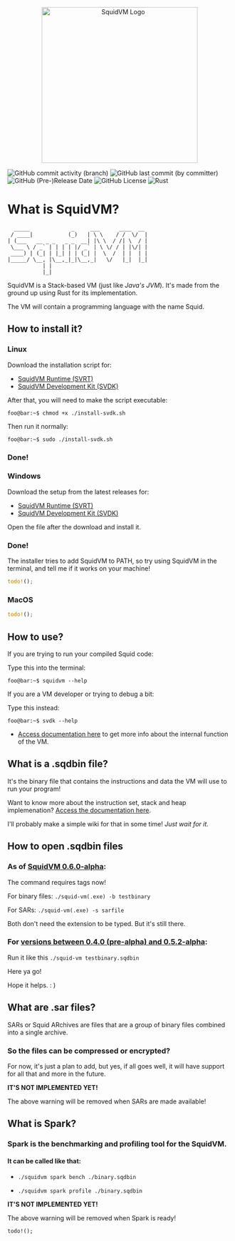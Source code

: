 <p align="center">
    <img src="https://d1drfx3idpovxr.cloudfront.net/squid-vm.svg" alt="SquidVM Logo" width="350px" />
</p>

![GitHub commit activity (branch)](https://img.shields.io/github/commit-activity/t/Fragmenta-Company/SquidVM/production)
![GitHub last commit (by committer)](https://img.shields.io/github/last-commit/Fragmenta-Company/SquidVM)
![GitHub (Pre-)Release Date](https://img.shields.io/github/release-date-pre/Fragmenta-Company/SquidVM?label=last%20pre-release)
![GitHub License](https://img.shields.io/github/license/Fragmenta-Company/SquidVM)
![Rust](https://img.shields.io/badge/rust-%23000000.svg?style=for-the-badge&logo=rust&logoColor=white)

# **What is SquidVM?**

```text
  _____             _     ___      ____  __ 
 / ____|           (_)   | \ \    / /  \/  |
| (___   __ _ _   _ _  __| |\ \  / /| \  / |
 \___ \ / _` | | | | |/ _` | \ \/ / | |\/| |
 ____) | (_| | |_| | | (_| |  \  /  | |  | |
|_____/ \__, |\__,_|_|\__,_|   \/   |_|  |_|
           | |                              
           |_|                              
```

SquidVM is a Stack-based VM (just like _Java's JVM_).
It's made from the ground up using Rust for its implementation.

The VM will contain a programming language with the name Squid.

## How to install it?

### Linux

Download the installation script for:
- [SquidVM Runtime (SVRT)](https://github.com/Fragmenta-Company/SquidVM/raw/production/install-scripts/install-squidvm.sh)
- [SquidVM Development Kit (SVDK)](https://github.com/Fragmenta-Company/SquidVM/raw/production/install-scripts/install-svdk.sh)

After that, you will need to make the script executable:

```shell
foo@bar:~$ chmod +x ./install-svdk.sh
```

Then run it normally:
```shell
foo@bar:~$ sudo ./install-svdk.sh
```

### Done!

### Windows

Download the setup from the latest releases for:
- [SquidVM Runtime (SVRT)](https://github.com/Fragmenta-Company/SquidVM/releases/latest/download/SVDK.Setup.exe)
- [SquidVM Development Kit (SVDK)](https://github.com/Fragmenta-Company/SquidVM/releases/latest/download/SquidVM.Setup.exe)

Open the file after the download and install it.
### Done!
The installer tries to add SquidVM to PATH, so try using SquidVM
in the terminal, and tell me if it works on your machine!

```rust
todo!();
```

### MacOS

```rust
todo!();
```

## How to use?

If you are trying to run your compiled Squid code:

Type this into the terminal:
```shell
foo@bar:~$ squidvm --help
```
If you are a VM developer or trying to debug a bit:

Type this instead:
```shell
foo@bar:~$ svdk --help
```
- [Access documentation here](https://squidvmdocs.fragmenta.org/)
to get more info about the internal function of the VM.

## What is a .sqdbin file?

It's the binary file that contains the instructions and data the VM will 
use to run your program!

Want to know more about the instruction set, stack and heap implemenation?
[Access the documentation here](https://squidvmdocs.fragmenta.org/).

I'll probably make a simple wiki for that in some time! _Just wait for it._

## How to open .sqdbin files

### As of [SquidVM 0.6.0-alpha](https://github.com/Fragmenta-Company/SquidVM/releases/tag/V0.6.0-alpha):

The command requires tags now!

For binary files:
`./squid-vm(.exe) -b testbinary`

For SARs:
`./squid-vm(.exe) -s sarfile`

Both don't need the extension to be typed.
But it's still there.

### For [versions between 0.4.0 (pre-alpha) and 0.5.2-alpha](https://github.com/Fragmenta-Company/SquidVM/compare/V0.4.0...V0.6.0-alpha):

Run it like this
`./squid-vm testbinary.sqdbin`

Here ya go!

Hope it helps. : )

## What are .sar files?
SARs or Squid ARchives are files that are a group of binary files combined
into a single archive.

### So the files can be compressed or encrypted?
For now, it's just a plan to add, but yes, if all goes well, it will have
support for all that and more in the future.

**IT'S NOT IMPLEMENTED YET!**

The above warning will be removed when SARs are made available!

## What is Spark?

### Spark is the benchmarking and profiling tool for the SquidVM.
#### It can be called like that:

* `./squidvm spark bench ./binary.sqdbin`

* `./squidvm spark profile ./binary.sqdbin`

**IT'S NOT IMPLEMENTED YET!**

The above warning will be removed when Spark is ready!

`todo!();`